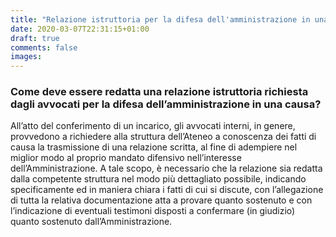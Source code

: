 ```yaml
---
title: "Relazione istruttoria per la difesa dell'amministrazione in una causa"
date: 2020-03-07T22:31:15+01:00
draft: true
comments: false
images:
---
```


### Come deve essere redatta una relazione istruttoria richiesta dagli avvocati per la difesa dell’amministrazione in una causa?
All’atto del conferimento di un incarico, gli avvocati interni, in genere, provvedono a richiedere alla struttura dell’Ateneo a conoscenza dei fatti di causa la trasmissione di una relazione scritta, al fine di adempiere nel miglior modo al proprio mandato difensivo nell’interesse dell’Amministrazione.
A tale scopo, è necessario che la relazione sia redatta dalla competente struttura nel modo più dettagliato possibile, indicando specificamente ed in maniera chiara i fatti di cui si discute, con l’allegazione di tutta la relativa documentazione atta a provare quanto sostenuto e con l’indicazione di eventuali testimoni disposti a confermare (in giudizio) quanto sostenuto dall’Amministrazione.

